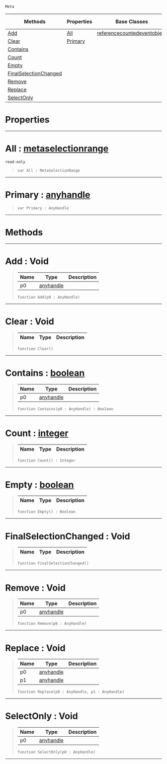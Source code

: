  `Meta`

|Methods|Properties|Base Classes|Derived Classes|
|---|---|---|---|
|[ Add](https://github.com/ArendDanielek/ZeroDocsTest/blob/master/code_reference/class_reference/metaselection.markdown#add-void)|[ All](https://github.com/ArendDanielek/ZeroDocsTest/blob/master/code_reference/class_reference/metaselection.markdown#all-zero-engine-document)|[referencecountedeventobject](https://github.com/ArendDanielek/ZeroDocsTest/blob/master/code_reference/class_reference/referencecountedeventobject.markdown)| |
|[ Clear](https://github.com/ArendDanielek/ZeroDocsTest/blob/master/code_reference/class_reference/metaselection.markdown#clear-void)|[ Primary](https://github.com/ArendDanielek/ZeroDocsTest/blob/master/code_reference/class_reference/metaselection.markdown#primary-zero-engine-docu)| | |
|[ Contains](https://github.com/ArendDanielek/ZeroDocsTest/blob/master/code_reference/class_reference/metaselection.markdown#contains-zero-engine-doc)| | | |
|[ Count](https://github.com/ArendDanielek/ZeroDocsTest/blob/master/code_reference/class_reference/metaselection.markdown#count-zero-engine-docume)| | | |
|[ Empty](https://github.com/ArendDanielek/ZeroDocsTest/blob/master/code_reference/class_reference/metaselection.markdown#empty-zero-engine-docume)| | | |
|[ FinalSelectionChanged](https://github.com/ArendDanielek/ZeroDocsTest/blob/master/code_reference/class_reference/metaselection.markdown#finalselectionchanged-vo)| | | |
|[ Remove](https://github.com/ArendDanielek/ZeroDocsTest/blob/master/code_reference/class_reference/metaselection.markdown#remove-void)| | | |
|[ Replace](https://github.com/ArendDanielek/ZeroDocsTest/blob/master/code_reference/class_reference/metaselection.markdown#replace-void)| | | |
|[ SelectOnly](https://github.com/ArendDanielek/ZeroDocsTest/blob/master/code_reference/class_reference/metaselection.markdown#selectonly-void)| | | |


 #  Properties


---  
 #  All : [metaselectionrange](https://github.com/ArendDanielek/ZeroDocsTest/blob/master/code_reference/class_reference/metaselectionrange.markdown)

 `read-only`

> 
> ``` lang=cpp, name=Zilch
> var All : MetaSelectionRange


---  
 #  Primary : [anyhandle](https://github.com/ArendDanielek/ZeroDocsTest/blob/master/code_reference/zilch_base_types/anyhandle.markdown)

> 
> ``` lang=cpp, name=Zilch
> var Primary : AnyHandle


---  
 #  Methods


---  
 #  Add : Void

> 
> |Name|Type|Description|
> |---|---|---|
> |p0|[anyhandle](https://github.com/ArendDanielek/ZeroDocsTest/blob/master/code_reference/zilch_base_types/anyhandle.markdown)| |
> ``` lang=cpp, name=Zilch
> function Add(p0 : AnyHandle)
> ``` 


---  
 #  Clear : Void

> 
> |Name|Type|Description|
> |---|---|---|
> ``` lang=cpp, name=Zilch
> function Clear()
> ``` 


---  
 #  Contains : [boolean](https://github.com/ArendDanielek/ZeroDocsTest/blob/master/code_reference/zilch_base_types/boolean.markdown)

> 
> |Name|Type|Description|
> |---|---|---|
> |p0|[anyhandle](https://github.com/ArendDanielek/ZeroDocsTest/blob/master/code_reference/zilch_base_types/anyhandle.markdown)| |
> ``` lang=cpp, name=Zilch
> function Contains(p0 : AnyHandle) : Boolean
> ``` 


---  
 #  Count : [integer](https://github.com/ArendDanielek/ZeroDocsTest/blob/master/code_reference/zilch_base_types/integer.markdown)

> 
> |Name|Type|Description|
> |---|---|---|
> ``` lang=cpp, name=Zilch
> function Count() : Integer
> ``` 


---  
 #  Empty : [boolean](https://github.com/ArendDanielek/ZeroDocsTest/blob/master/code_reference/zilch_base_types/boolean.markdown)

> 
> |Name|Type|Description|
> |---|---|---|
> ``` lang=cpp, name=Zilch
> function Empty() : Boolean
> ``` 


---  
 #  FinalSelectionChanged : Void

> 
> |Name|Type|Description|
> |---|---|---|
> ``` lang=cpp, name=Zilch
> function FinalSelectionChanged()
> ``` 


---  
 #  Remove : Void

> 
> |Name|Type|Description|
> |---|---|---|
> |p0|[anyhandle](https://github.com/ArendDanielek/ZeroDocsTest/blob/master/code_reference/zilch_base_types/anyhandle.markdown)| |
> ``` lang=cpp, name=Zilch
> function Remove(p0 : AnyHandle)
> ``` 


---  
 #  Replace : Void

> 
> |Name|Type|Description|
> |---|---|---|
> |p0|[anyhandle](https://github.com/ArendDanielek/ZeroDocsTest/blob/master/code_reference/zilch_base_types/anyhandle.markdown)| |
> |p1|[anyhandle](https://github.com/ArendDanielek/ZeroDocsTest/blob/master/code_reference/zilch_base_types/anyhandle.markdown)| |
> ``` lang=cpp, name=Zilch
> function Replace(p0 : AnyHandle, p1 : AnyHandle)
> ``` 


---  
 #  SelectOnly : Void

> 
> |Name|Type|Description|
> |---|---|---|
> |p0|[anyhandle](https://github.com/ArendDanielek/ZeroDocsTest/blob/master/code_reference/zilch_base_types/anyhandle.markdown)| |
> ``` lang=cpp, name=Zilch
> function SelectOnly(p0 : AnyHandle)
> ``` 


---  
 
  
  
  
  
  
  
  

 